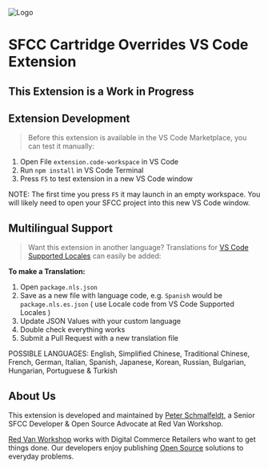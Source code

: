 ![Logo](https://explorer-exclude.s3.amazonaws.com/logo.png?v=1.2.0)


SFCC Cartridge Overrides VS Code Extension
===

## This Extension is a Work in Progress

Extension Development
---

> Before this extension is available in the VS Code Marketplace, you can test it manually:

1. Open File `extension.code-workspace` in VS Code
2. Run `npm install` in VS Code Terminal
3. Press `F5` to test extension in a new VS Code window

NOTE: The first time you press `F5` it may launch in an empty workspace. You will likely need to open your SFCC project into this new VS Code window.

Multilingual Support
---

> Want this extension in another language? Translations for [VS Code Supported Locales](https://code.visualstudio.com/docs/getstarted/locales#_available-locales) can easily be added:

**To make a Translation:**

1. Open `package.nls.json`
2. Save as a new file with language code, e.g. `Spanish` would be `package.nls.es.json` ( use Locale code from VS Code Supported Locales )
3. Update JSON Values with your custom language
4. Double check everything works
5. Submit a Pull Request with a new translation file

POSSIBLE LANGUAGES: English, Simplified Chinese, Traditional Chinese, French, German, Italian, Spanish, Japanese, Korean, Russian, Bulgarian, Hungarian, Portuguese & Turkish

About Us
---

This extension is developed and maintained by [Peter Schmalfeldt](https://peterschmalfeldt.com), a Senior SFCC Developer & Open Source Advocate at Red Van Workshop.

[Red Van Workshop](https://redvanworkshop.com/) works with Digital Commerce Retailers who want to get things done.  Our developers enjoy publishing [Open Source](https://github.com/redvanworkshop) solutions to everyday problems.
